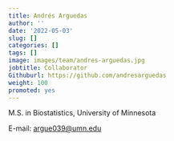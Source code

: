 ```yaml
---
title: Andrés Arguedas
author: ''
date: '2022-05-03'
slug: []
categories: []
tags: []
image: images/team/andres-arguedas.jpg
jobtitle: Collaborator
Githuburl: https://github.com/andresarguedas
weight: 100
promoted: yes
---
```


M.S. in Biostatistics, University of Minnesota

E-mail: [argue039@umn.edu](mailto:argue039@umn.edu)
